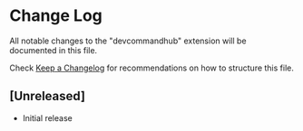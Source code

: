 # Change Log

All notable changes to the "devcommandhub" extension will be documented in this file.

Check [Keep a Changelog](http://keepachangelog.com/) for recommendations on how to structure this file.

## [Unreleased]

- Initial release